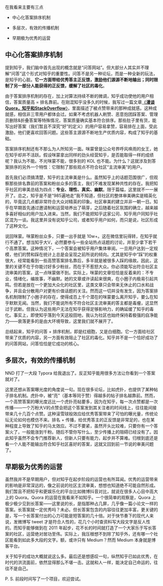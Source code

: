 在我看来主要有三点

* 中心化答案排序机制

* 多层次，有效的传播机制

* 早期极为优秀的运营

## 中心化答案排序机制

提到知乎，我们脑中首先出现的概念就是“问答网站”。但大部分人其实并不理解“问答”这个形式对知乎的重要性。问答不是另一种论坛，而是一种全新的玩法，是知乎的心脏。**它一方面带给优秀答主正反馈，激励他们源源不断地输出；同时限制了另一部分人能获得的正反馈，缓解了社区的毒化**。

由于答案排序机制的存在，加上对算法持续不断的微调，知乎成功使他的用户相信，答案质量高 = 排名靠前。在刚混知乎没多久的时候，我写过一篇文章[《**漫谈Quora，知乎和StackOverflow**》](https://laike9m.com/blog/man-tan-quorazhi-hu-he-stackoverflow,58/)，里面描述了被点赞带来的那种成就感。这种成就感，相信非三零用户都体会过。如果不考虑机器人刷赞、恶意抱团踩答案、管理员删除&折叠答案等特殊情况，答案质量确实基本符合排序。那些肚子里有货，能写出好答案（我们暂且不深究“好”的定义）的用户容易拿赞，容易排在上面，受此激励，他们更喜欢回答问题。这些答主源源不断地生产优质内容，构成了知乎的基础。

答案排序机制还有不那么为人所知另一面。咪蒙曾是公众号界呼风唤雨的女王，她在知乎却并不活跃。假设咪蒙拿出同样的劲头经营知乎，是否能取得一样的成绩呢？我认为不能。不光咪蒙不能，很多别的 KOL 也不能。为什么？这就涉及到答案排序的另外一个特性：它限制了那些观点不符合社区“主流审美”的用户。

首先我们必须搞清楚，知乎的主流审美是什么。虽然知乎上的话题范围很广，但观察那些排名靠前的答案和粉丝众多的答主，我们不难发现某种共性的存在。我把知乎社区的审美总结为四点：**专业、理性、真实、幽默**。限于篇幅，这里就不一一展开了。总之，知乎是不是“985遍地走”我不知道，但社区的整体审美确实是精英化的，毕竟这几点都非常符合大众对精英的印象。社区审美的建立并非一朝一日。知乎在早期首先通过邀请制和运营培养出了萌芽，之后随着社区氛围的确立，越来越多喜好相似的用户加入进来。当然，我们不能把知乎这家公司、知乎用户同知乎社区混为一谈。我这里并没有说知乎公司，或者知乎用户如何，而只是说，社区形成了这种文化。

说回咪蒙。咪蒙粉丝众多，只要一出手就是 10w+。这在微信里玩得转，在知乎就行不通了。想当知乎大V，必然要参与一些全站热点话题的讨论，并至少拿下若干个高票答案。这种情况下，一个答案会被知乎用户集体审阅。一旦用户达到一定规模，他们的赞和踩在统计上总是会呈现之前所说的倾向。尤其是知乎中“踩”的权重很大，经常能看到一些高赞答案排名靠后，多半就是被很多人踩的缘故。因此，这里的关键不在于你能讨好多少粉丝，而在于不惹怒大众。你必须能写出符合社区主流审美的答案，这一点咪蒙做不到。实际上，咪蒙的文章恰恰是反着来的：不专业，情绪化，编故事，不幽默。她的文章或许读起来很爽，在小圈子内极易引起共鸣。但若是放在一个更加大众化的社区里，这类文章只会带来无休止的口水和战争，并且会分散用户对更有价值话题的关注。然而这一切并没有发生，因为答案排名机制限制了小圈子的存在，使得成百上千个潜在的咪蒙要么离开知乎，要么在知乎默默无闻。当然，我们不能说所有不符合社区主流审美的答主都是毒瘤，这显然过于武断。但我认为这些用户无法在知乎获得足够影响力，的确延缓了知乎的毒化。事实上，即使知乎落到今天这般田地，我认为社区也始终保持着极强的自净能力——衰落更多的是由大环境导致，这里我们就不展开了。

总结起来，知乎的问答 + 排序机制，即是红细胞，又是白细胞。它一方面给社区带来了优质的内容，另一方面有效阻止了社区的毒化。知乎并不是一个恰好成功了的问答网站，问答恰恰是它成功的核心。

## 多层次，有效的传播机制

NND 打了一大段 Typora 给我退出了。反正知乎能用很多方法让你看到一个答案就对了。

这里还想从答案曝光度的角度说一句。现在很多论坛，比如虎扑，也提供了某种帖子排名机制。虎扑中，被“亮”（基本等同于赞）得越多的帖子排名越靠前。然而，一个高赞答案的曝光度远比一个虎扑亮帖要多，因为在知乎，每一次点赞都是一次传播——一个万粉大V的点赞会把这个答案发到其关注者的时间线上，往往能间接带来几十几百个点赞。这种滚雪球般效应给优秀答案带来了可怕的曝光量，传统论坛无论如何也模仿不来。排名 + 传播，给优秀答主的正反馈是非常足的，也在某种程度上导致了知乎的马太效应。不过不要紧，虽然开头比较难，只要你有一个答案火了，一般能涨到千粉。随后不管你写什么，至少传播上的阻碍已经没有了。因此知乎虽然不会专门推荐新人，但新人只要有能力，起步并不算难。归根到底还是看一个人能不能输出符合知乎社区喜好的答案，这就又回到前一节说的审美问题了。

## 早期极为优秀的运营

虽然我并不是早期用户，但对知乎在起步阶段的运营也有所耳闻。优秀的运营带来的影响是非常深远的，像之前说的社区主流审美，想想也知道绝不可能自然形成。我们暂且不把知乎和更娱乐化的平台比如微博抖音对比，就说在很多人心目中高大上的 Quora。Quora 的运营在我看来不如知乎。一个很简单的观察是，Quora 上极少极少见到长答案——这里说的长，是指那种占几屏，几乎像一篇小论文一样的答案。长答案就一定优秀吗？未必。但长答案包含的内容往往更加丰富，更关键的是，写一个长答案付出的心力可能是短答案的几十倍。对于快节奏下的现代人来说，发微博写 tweet 才是符合人性的，花几个小时查资料写大段文字是反人性的。而知乎能够做到在 2011 年起步，花不长的时间就打造了一个大家乐于写长答案的社区，运营绝对居功至伟。实际上，我压根想不到除了知乎外，还有哪一个社区能看到如此多大段的文字。额，或许只有 Medium？然而 Medium 本身就是博客平台。

关于知乎的成功大概就说这么多。最后还是想感叹一句，纵然知乎已如此优秀，在时代的洪流面前，依然显得那么不堪一击。这就和人一样，能决定自己命运的，往往不是自己。

P. S. 前段时间写了一个项目，欢迎尝试。

<div class="github-card" data-github="laike9m/rsshub-zhihu-helper" data-width="400" data-height="" data-theme="default"></div>
<script src="//cdn.jsdelivr.net/github-cards/latest/widget.js"></script>